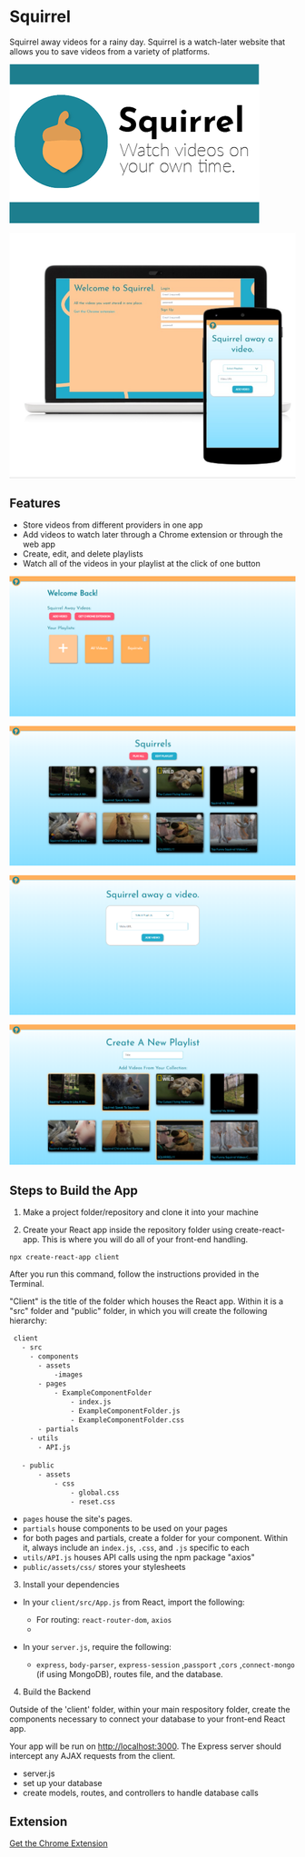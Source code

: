 # Squirrel

Squirrel away videos for a rainy day. Squirrel is a watch-later website that allows you to save videos from a variety of platforms.

![logo](https://github.com/milligda/squirrel/blob/master/resources/Squirrel%20Preview%20Tile%20Small.png)

![intro](https://github.com/milligda/squirrel/blob/master/resources/screengrabs/intro.jpg)

## Features
* Store videos from different providers in one app
* Add videos to watch later through a Chrome extension or through the web app
* Create, edit, and delete playlists
* Watch all of the videos in your playlist at the click of one button

![home page](https://github.com/milligda/squirrel/blob/master/resources/screengrabs/homepg.png)

![playlist page](https://github.com/milligda/squirrel/blob/master/resources/screengrabs/playlistpg.png)

![add video page](https://github.com/milligda/squirrel/blob/master/resources/screengrabs/addVideopg.png)

![create playlist page](https://github.com/milligda/squirrel/blob/master/resources/screengrabs/createpg.png)


## Steps to Build the App

1. Make a project folder/repository and clone it into your machine

2. Create your React app inside the repository folder using create-react-app. This is where you will do all of your front-end handling.

```
npx create-react-app client

```
After you run this command, follow the instructions provided in the Terminal.


"Client" is the title of the folder which houses the React app. Within it is a "src" folder and "public" folder, in which you will create the following hierarchy: 

 ```
  client
    - src
      - components
        - assets
            -images
        - pages
            - ExampleComponentFolder
                - index.js
                - ExampleComponentFolder.js
                - ExampleComponentFolder.css
        - partials
      - utils
        - API.js

    - public
        - assets
            - css
                - global.css
                - reset.css

  ```

* `pages` house the site's pages.
* `partials` house components to be used on your pages
* for both pages and partials, create a folder for your component. Within it, always include an `index.js`, `.css`, and `.js` specific to each 
* `utils/API.js` houses API calls using the npm package "axios"
* `public/assets/css/` stores your stylesheets

3. Install your dependencies

* In your `client/src/App.js` from React, import the following:
    * For routing: `react-router-dom`, `axios`
    * 

* In your  `server.js`, require the following:
    * `express`, `body-parser`, `express-session` ,`passport` ,`cors` ,`connect-mongo` (if using MongoDB), routes file, and the database.


4. Build the Backend

Outside of the 'client' folder, within your main respository folder, create the components necessary to connect your database to your front-end React app.

Your app will be run on <http://localhost:3000>. The Express server should intercept any AJAX requests from the client.

* server.js
* set up your database
* create models, routes, and controllers to handle database calls


## Extension

[Get the Chrome Extension](https://chrome.google.com/webstore/detail/squirrel/ddfnjccdalikdhoaelepmoldpgookabe)


